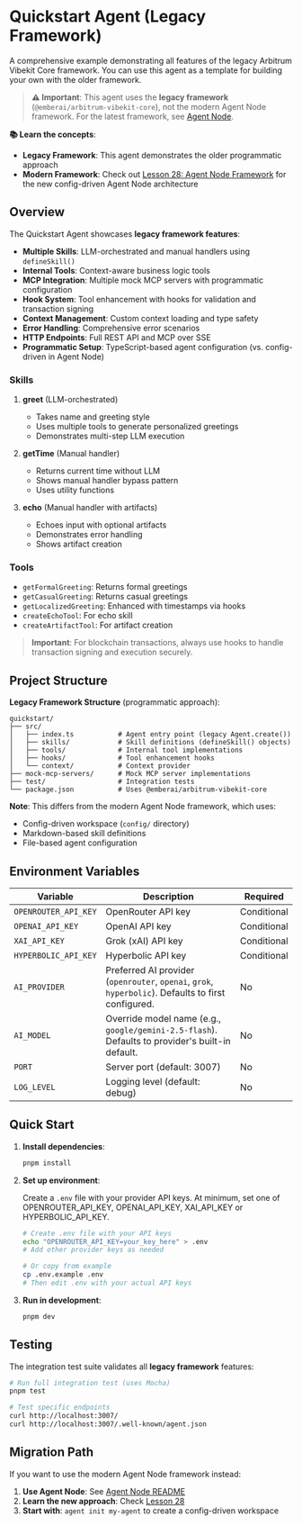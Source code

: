 # Quickstart Agent (Legacy Framework)

A comprehensive example demonstrating all features of the legacy Arbitrum Vibekit Core framework.
You can use this agent as a template for building your own with the older framework.

> **⚠️ Important**: This agent uses the **legacy framework** (`@emberai/arbitrum-vibekit-core`), not the modern Agent Node framework. For the latest framework, see [Agent Node](../../../lib/agent-node/README.md).

**📚 Learn the concepts**:

- **Legacy Framework**: This agent demonstrates the older programmatic approach
- **Modern Framework**: Check out [Lesson 28: Agent Node Framework](../../../docs/lesson-28.md) for the new config-driven Agent Node architecture

## Overview

The Quickstart Agent showcases **legacy framework features**:

- **Multiple Skills**: LLM-orchestrated and manual handlers using `defineSkill()`
- **Internal Tools**: Context-aware business logic tools
- **MCP Integration**: Multiple mock MCP servers with programmatic configuration
- **Hook System**: Tool enhancement with hooks for validation and transaction signing
- **Context Management**: Custom context loading and type safety
- **Error Handling**: Comprehensive error scenarios
- **HTTP Endpoints**: Full REST API and MCP over SSE
- **Programmatic Setup**: TypeScript-based agent configuration (vs. config-driven in Agent Node)

### Skills

1. **greet** (LLM-orchestrated)

   - Takes name and greeting style
   - Uses multiple tools to generate personalized greetings
   - Demonstrates multi-step LLM execution

2. **getTime** (Manual handler)

   - Returns current time without LLM
   - Shows manual handler bypass pattern
   - Uses utility functions

3. **echo** (Manual handler with artifacts)
   - Echoes input with optional artifacts
   - Demonstrates error handling
   - Shows artifact creation

### Tools

- `getFormalGreeting`: Returns formal greetings
- `getCasualGreeting`: Returns casual greetings
- `getLocalizedGreeting`: Enhanced with timestamps via hooks
- `createEchoTool`: For echo skill
- `createArtifactTool`: For artifact creation

> **Important**: For blockchain transactions, always use hooks to handle transaction signing and execution securely.

## Project Structure

**Legacy Framework Structure** (programmatic approach):

```
quickstart/
├── src/
│   ├── index.ts           # Agent entry point (legacy Agent.create())
│   ├── skills/            # Skill definitions (defineSkill() objects)
│   ├── tools/             # Internal tool implementations
│   ├── hooks/             # Tool enhancement hooks
│   └── context/           # Context provider
├── mock-mcp-servers/      # Mock MCP server implementations
├── test/                  # Integration tests
└── package.json           # Uses @emberai/arbitrum-vibekit-core
```

**Note**: This differs from the modern Agent Node framework, which uses:

- Config-driven workspace (`config/` directory)
- Markdown-based skill definitions
- File-based agent configuration

## Environment Variables

| Variable             | Description                                                                                         | Required    |
| -------------------- | --------------------------------------------------------------------------------------------------- | ----------- |
| `OPENROUTER_API_KEY` | OpenRouter API key                                                                                  | Conditional |
| `OPENAI_API_KEY`     | OpenAI API key                                                                                      | Conditional |
| `XAI_API_KEY`        | Grok (xAI) API key                                                                                  | Conditional |
| `HYPERBOLIC_API_KEY` | Hyperbolic API key                                                                                  | Conditional |
| `AI_PROVIDER`        | Preferred AI provider (`openrouter`, `openai`, `grok`, `hyperbolic`). Defaults to first configured. | No          |
| `AI_MODEL`           | Override model name (e.g., `google/gemini-2.5-flash`). Defaults to provider's built-in default.     | No          |
| `PORT`               | Server port (default: 3007)                                                                         | No          |
| `LOG_LEVEL`          | Logging level (default: debug)                                                                      | No          |

## Quick Start

1. **Install dependencies**:

   ```bash
   pnpm install
   ```

2. **Set up environment**:

   Create a `.env` file with your provider API keys. At minimum, set one of OPENROUTER_API_KEY, OPENAI_API_KEY, XAI_API_KEY or HYPERBOLIC_API_KEY.

   ```bash
   # Create .env file with your API keys
   echo "OPENROUTER_API_KEY=your_key_here" > .env
   # Add other provider keys as needed

   # Or copy from example
   cp .env.example .env
   # Then edit .env with your actual API keys
   ```

3. **Run in development**:

   ```bash
   pnpm dev
   ```

## Testing

The integration test suite validates all **legacy framework** features:

```bash
# Run full integration test (uses Mocha)
pnpm test

# Test specific endpoints
curl http://localhost:3007/
curl http://localhost:3007/.well-known/agent.json
```

## Migration Path

If you want to use the modern Agent Node framework instead:

1. **Use Agent Node**: See [Agent Node README](../../../lib/agent-node/README.md)
2. **Learn the new approach**: Check [Lesson 28](../../../docs/lesson-28.md)
3. **Start with**: `agent init my-agent` to create a config-driven workspace
